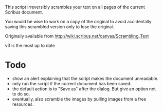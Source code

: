 This script irreversibly scrambles your text on all pages of the current Scribus document.

You would be wise to work on a copy of the original to avoid 
accidentally saving this scrambled version only to lose the original.


Originally available from http://wiki.scribus.net/canvas/Scrambling_Text

v3 is the most up to date 

# Todo

- show an alert explaining that the script makes the document unreadable.
- only run the script if the current document has been saved.
- the default action is to "Save as" after the dialog. But give an option not to do so.
- eventually, also scramble the images by pulling images from a free resources.
